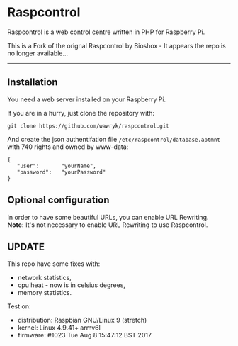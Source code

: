 # Raspcontrol

Raspcontrol is a web control centre written in PHP for Raspberry Pi.

This is a Fork of the orignal Raspcontrol by Bioshox - It appears the repo is no longer available...

***


## Installation

You need a web server installed on your Raspberry Pi.


If you are in a hurry, just clone the repository with:

	git clone https://github.com/wawryk/raspcontrol.git

And create the json authentifation file `/etc/raspcontrol/database.aptmnt` with 740 rights and owned by www-data:

	{
 	   "user":       "yourName",
 	   "password":   "yourPassword"
	}

## Optional configuration

In order to have some beautiful URLs, you can enable URL Rewriting.  
__Note:__ It's not necessary to enable URL Rewriting to use Raspcontrol.


## UPDATE
This repo have some fixes with: 
* network statistics, 
* cpu heat - now is in celsius degrees,
* memory statistics.

Test on:
* distribution: Raspbian GNU/Linux 9 (stretch) 
* kernel: Linux 4.9.41+ armv6l 
* firmware: #1023 Tue Aug 8 15:47:12 BST 2017
